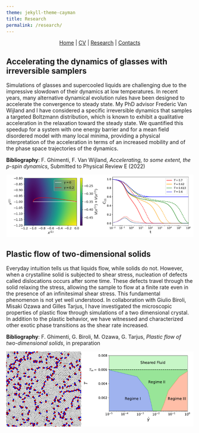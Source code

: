 ```yaml
---
theme: jekyll-theme-cayman
title: Research
permalink: /research/
---
```

<p align="center">
  <a href="https://federicoghimenti.github.io">Home</a> |
  <a href="https://federicoghimenti.github.io/cv">CV</a> |
  <a href="https://federicoghimenti.github.io/research">Research</a> |
  <a href="https://federicoghimenti.github.io/contacts">Contacts</a>
</p>

## Accelerating the dynamics of glasses with irreversible samplers
Simulations of glasses and supercooled liquids are challenging due to the impressive slowdown of their dynamics at low temperatures. In recent years, many alternative dynamical evolution rules have been designed to accelerate the convergence to steady state. My PhD advisor Frederic Van Wijland and I have considered a specific irreversible dynamics that samples a targeted Boltzmann distribution, which is known to exhibit a qualitative acceleration in the relaxation toward the steady state. We quantified this speedup for a system with one energy barrier and for a mean field disordered model with many local minima, providing a physical interpretation of the acceleration in terms of an increased mobility and of the phase space trajectories of the dynamics.   

**Bibliography**: F. Ghimenti, F. Van Wijland, _Accelerating, to some extent, the p-spin dynamics_, Submitted to Physical Review E (2022)   

![Image](Twisted.jpg)

## Plastic flow of two-dimensional solids
Everyday intuition tells us that liquids flow, while solids do not. However, when a crystalline solid is subjected to shear stress, nucleation of defects called dislocations occurs after some time. These defects travel through the solid relaxing the stress, allowing the sample to flow at a finite rate even in the presence of an infinitesimal shear stress. This fundamental phenomenon is not yet well understood. In collaboration with Giulio Biroli, Misaki Ozawa and Gilles Tarjus, I have investigated the microscopic properties of plastic flow through simulations of a two dimensional crystal. In addition to the plastic behavior, we have witnessed and characterized other exotic phase transitions as the shear rate increased.

**Bibliography**: F. Ghimenti, G. Biroli, M. Ozawa, G. Tarjus, _Plastic flow of two-dimensional solids_, in preparation

![Image](PlasticFlow.png)

<script src="http://code.jquery.com/jquery-1.4.2.min.js"></script> <script> var x = document.getElementsByClassName("site-footer-credits"); setTimeout(() => { x[0].remove(); }, 10); </script>
